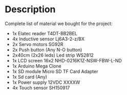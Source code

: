 # Description 
Complete list of material we bought for the project:
- 1x Elatec reader	T4DT-BB2BEL	
- 4x Inductive sensor	Lj6A3-2-z/BX	
- 2x Servo motors	SG92R	
- 2x Push button	(Any N-O button)	
- 2x40cm (2x26 leds) Led strip WS2812	
- 1x LCD screen 16x2	NHD-0216K1Z-NSW-FBW-L-ND 	
- 1x Arduino Mega	Clone	
- 1x SD module	Micro SD TF Card Adapter	
- 1x Sd card	(Any)	
- 1x Power supply	12VDC XXXXW	
- 4x Touch sensor	SH150917	
